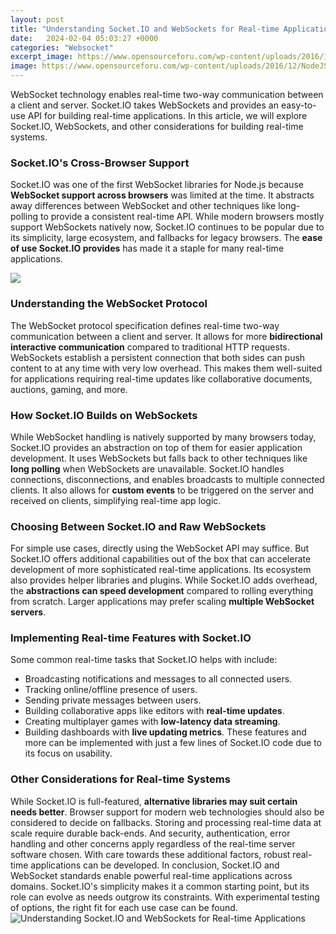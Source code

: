 ```yaml
---
layout: post
title: "Understanding Socket.IO and WebSockets for Real-time Applications"
date:   2024-02-04 05:03:27 +0000
categories: "Websocket"
excerpt_image: https://www.opensourceforu.com/wp-content/uploads/2016/12/NodeJS-1.jpg
image: https://www.opensourceforu.com/wp-content/uploads/2016/12/NodeJS-1.jpg
---
```


WebSocket technology enables real-time two-way communication between a client and server. Socket.IO takes WebSockets and provides an easy-to-use API for building real-time applications. In this article, we will explore Socket.IO, WebSockets, and other considerations for building real-time systems.
### Socket.IO's Cross-Browser Support 
Socket.IO was one of the first WebSocket libraries for Node.js because **WebSocket support across browsers** was limited at the time. It abstracts away differences between WebSocket and other techniques like long-polling to provide a consistent real-time API. While modern browsers mostly support WebSockets natively now, Socket.IO continues to be popular due to its simplicity, large ecosystem, and fallbacks for legacy browsers. The **ease of use Socket.IO provides** has made it a staple for many real-time applications.

![](https://images.ctfassets.net/ee3ypdtck0rk/0mExYcxsnzccWxnktAKjc/d6bacce5d564f04c7128a3b6cd52e877/websockets.png?w=745&amp;h=724&amp;q=50&amp;fm=png)
### Understanding the WebSocket Protocol
The WebSocket protocol specification defines real-time two-way communication between a client and server. It allows for more **bidirectional interactive communication** compared to traditional HTTP requests. WebSockets establish a persistent connection that both sides can push content to at any time with very low overhead. This makes them well-suited for applications requiring real-time updates like collaborative documents, auctions, gaming, and more.
### How Socket.IO Builds on WebSockets
While WebSocket handling is natively supported by many browsers today, Socket.IO provides an abstraction on top of them for easier application development. It uses WebSockets but falls back to other techniques like **long polling** when WebSockets are unavailable. Socket.IO handles connections, disconnections, and enables broadcasts to multiple connected clients. It also allows for **custom events** to be triggered on the server and received on clients, simplifying real-time app logic.
### Choosing Between Socket.IO and Raw WebSockets 
For simple use cases, directly using the WebSocket API may suffice. But Socket.IO offers additional capabilities out of the box that can accelerate development of more sophisticated real-time applications. Its ecosystem also provides helper libraries and plugins. While Socket.IO adds overhead, the **abstractions can speed development** compared to rolling everything from scratch. Larger applications may prefer scaling **multiple WebSocket servers**.
### Implementing Real-time Features with Socket.IO
Some common real-time tasks that Socket.IO helps with include:
- Broadcasting notifications and messages to all connected users.
- Tracking online/offline presence of users. 
- Sending private messages between users.
- Building collaborative apps like editors with **real-time updates**.
- Creating multiplayer games with **low-latency data streaming**.
- Building dashboards with **live updating metrics**.
These features and more can be implemented with just a few lines of Socket.IO code due to its focus on usability.
### Other Considerations for Real-time Systems
While Socket.IO is full-featured, **alternative libraries may suit certain needs better**. Browser support for modern web technologies should also be considered to decide on fallbacks. Storing and processing real-time data at scale require durable back-ends. And security, authentication, error handling and other concerns apply regardless of the real-time server software chosen. With care towards these additional factors, robust real-time applications can be developed.
In conclusion, Socket.IO and WebSocket standards enable powerful real-time applications across domains. Socket.IO's simplicity makes it a common starting point, but its role can evolve as needs outgrow its constraints. With experimental testing of options, the right fit for each use case can be found.
 ![Understanding Socket.IO and WebSockets for Real-time Applications](https://www.opensourceforu.com/wp-content/uploads/2016/12/NodeJS-1.jpg)